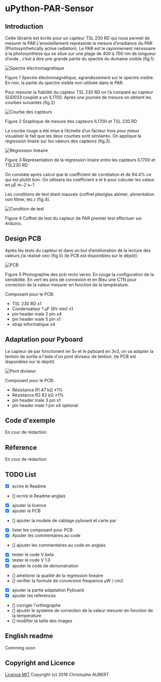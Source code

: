 # uPython-PAR-Sensor

## Introduction
Cette librairie est écrite pour un capteur TSL 230 RD qui nous permet de mesurer le PAR
L’ensoleillement représente la mesure d’irradiance du PAR  (Photosynthetically active radiation). Le PAR est le rayonnement nécessaire à la photosynthèse qui se situe sur une plage de 400 à 700 nm de longueur d’onde , c’est à dire une grande partie du spectre du domaine visible (fig.1).

![Spectre électromagnétique](/images/spectre_electromagnetique.jpg)

Figure 1 Spectre électromagnétique, agrandissement sur le spectre visible. En noir, la partie du spectre visible non utilisée dans le PAR.

Pour mesurer la fiabilité du capteur TSL 230 RD on l’a comparé au capteur SUD033 couplet a un IL1700. Après une journée de mesure on obtient les courbes suivantes (fig.2)

![Courbe des capteurs](/images/courbe.png)

Figure 2 Graphique de mesure des capteurs IL1700 et TSL 230 RD

La courbe rouge a été mise à l’échelle d’un facteur trois pour mieux visualiser le fait que les deux courbes sont similaires.
On applique la régression linaire sur les valeurs des capteurs (fig.3).

![Régression linéaire](/images/reg_lin.png)

Figure 3 Représentation de la régression linaire entre les capteurs IL1700 et TSL230 RD

On constate après calcul que le coefficient de corrélation et de 94.4% ce qui est plutôt bon.
On utilisera les coefficient a et b pour calculer les valeur en μE m−2 s−1

Les conditions de test étant mauvais (coffret plexiglas abimer, alimentation non filtrer, etc.) (fig.4).

![Condition de test](/images/condition_test.jpg)

Figure 4 Coffret de test du capteur de PAR premier test effectuer sur Arduino.

## Design PCB

Après les tests du capteur et dans un but d’amélioration de la lecture des valeurs j’ai réalisé ceci (fig.5) (le PCB est disponibles sur le dépôt): 

![PCB](/images/pcb.png)

Figure 5 Photographie des pcb recto verso. En rouge la configuration de la sensibilité. En vert les pins de connexion et en Bleu une CTN pour correction de la valeur mesurer en fonction de la température.

Composant pour le PCB:

* TSL 230 RD x1
* Condensateur 1 µF (6V min) x1
* pin header male 2 pin x4
* pin header male 5 pin x1
* strap informatique x4

## Adaptation pour Pyboard

Le capteur de par fonctionent en 5v et le pyboard en 3v3, on va adapter la tention de sortie a l'aide d'un pont diviseur de tention. (le PCB est disponibles sur le dépôt)

![Pont diviseur](/images/pont_diviseur.png)

Composant pour le PCB:

* Résistance R1 47 kΩ ±1%
* Résistance R2 82 kΩ ±1%
* pin header male 3 pin x1
* pin header male 1 pin x4 optional

## Code d'exemple

En cour de rédaction

## Réference

En cour de rédaction

## TODO List

- [x] ecrire le Readme
- [] ecrire le Readme anglais
- [x] ajouter la licence
- [x] ajouter le PCB
- [] ajouter la modele de cablage pyboard et carte par
- [x] lister les composant pour PCB
- [x] Ajouter les commentaires au code
- [] ajouter les commentaires au code en anglais
- [x] tester le code V beta
- [x] tester le code V 1.0
- [x] ajouter le code de demonstration
- [] ameliorer la qualité de la regression lineaire
- [] verifier la formule de conversion frequence µW / cm2
- [x] ajouter la partie adaptation Pyboard
- [x] ajouter les references
- [] corriger l'orthographe
- [] ajouter le systeme de correction de la valeur mesurer en fonction de la temperature
- [] modifier la taille des images


## English readme

Comming soon

## Copyright and Licence

[Licence MIT](/LICENSE.md)
Copyright (c) 2016 Christophe AUBERT

